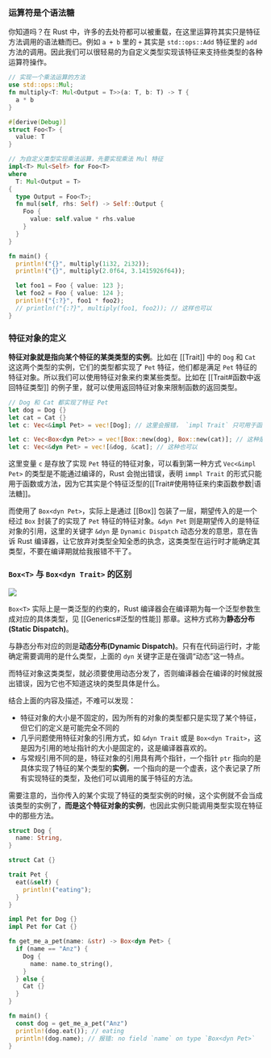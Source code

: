 ### 运算符是个语法糖

你知道吗？在 Rust 中，许多的去处符都可以被重载，在这里运算符其实只是特征方法调用的语法糖而已。例如 `a + b` 里的 `+` 其实是 `std::ops::Add` 特征里的 `add` 方法的调用。因此我们可以很轻易的为自定义类型实现该特征来支持些类型的各种运算符操作。

```Rust
// 实现一个乘法运算的方法
use std::ops::Mul;
fn multiply<T: Mul<Output = T>>(a: T, b: T) -> T {
  a * b
}

#[derive(Debug)]
struct Foo<T> {
  value: T
}

// 为自定义类型实现乘法运算，先要实现乘法 Mul 特征
impl<T> Mul<Self> for Foo<T>
where
  T: Mul<Output = T>
{
  type Output = Foo<T>;
  fn mul(self, rhs: Self) -> Self::Output {
    Foo {
      value: self.value * rhs.value
    }
  }
}

fn main() {
  println!("{}", multiply(1i32, 2i32));
  println!("{}", multiply(2.0f64, 3.1415926f64));

  let foo1 = Foo { value: 123 };
  let foo2 = Foo { value: 124 };
  println!("{:?}", foo1 * foo2);
  // println!("{:?}", multiply(foo1, foo2)); // 这样也可以
}
```

### 特征对象的定义

**特征对象就是指向某个特征的某类类型的实例**。比如在 [[Trait]] 中的 `Dog` 和 `Cat` 这这两个类型的实例，它们的类型都实现了 `Pet` 特征，他们都是满足 `Pet` 特征的特征对象。所以我们可以使用特征对象来约束某些类型。比如在 [[Trait#函数中返回特征类型]] 的例子里，就可以使用返回特征对象来限制函数的返回类型。

```Rust
// Dog 和 Cat 都实现了特征 Pet
let dog = Dog {}
let cat = Cat {}
let c: Vec<&impl Pet> = vec![Dog]; // 这里会报错， `impl Trait` 只可用于函数或方法的返回类型或入参类型

let c: Vec<Box<dyn Pet>> = vec![Box::new(dog), Box::new(cat)]; // 这种是可以的
let c: Vec<&dyn Pet> = vec![&dog, &cat]; // 这种也可以
```

这里变量 `c` 是存放了实现 `Pet` 特征的特征对象，可以看到第一种方式 `Vec<&impl Pet>` 的类型是不能通过编译的，Rust 会抛出错误，表明 `immpl Trait` 的形式只能用于函数或方法，因为它其实是个特征泛型的[[Trait#使用特征来约束函数参数|语法糖]]。

而使用了 `Box<dyn Pet>`，实际上是通过 [[Box]] 包装了一层，期望传入的是一个经过 `Box` 封装了的实现了 `Pet` 特征的特征对象。`&dyn Pet` 则是期望传入的是特征对象的引用，这里的关键字 `&dyn` 是 `Dynamic Dispatch` 动态分发的意思，意在告诉 Rust 编译器，让它放弃对类型全知全悉的执念，这类类型在运行时才能确定其类型，不要在编译期就给我报错不干了。

### `Box<T>` 与 `Box<dyn Trait>` 的区别

![](http://cdn.liwuhou.cn/tmp/20230807081458.png)

`Box<T>` 实际上是一类泛型的约束的，Rust 编译器会在编译期为每一个泛型参数生成对应的具体类型，见 [[Generics#泛型的性能]] 那章。这种方式称为**静态分布(Static Dispatch)**。

与静态分布对应的则是**动态分布(Dynamic Dispatch)**。只有在代码运行时，才能确定需要调用的是什么类型，上面的 `dyn` 关键字正是在强调“动态”这一特点。

而特征对象这类类型，就必须要使用动态分发了，否则编译器会在编译的时候就报出错误，因为它也不知道这块的类型具体是什么。

结合上面的内容及描述，不难可以发现：

- 特征对象的大小是不固定的，因为所有的对象的类型都只是实现了某个特征，但它们的定义是可能完全不同的
- 几乎问题使用特征对象的引用方式，如 `&dyn Trait` 或是 `Box<dyn Trait>`，这是因为引用的地址指针的大小是固定的，这是编译器喜欢的。
- 与常规引用不同的是，特征对象的引用具有两个指针，一个指针 `ptr` 指向的是具体实现了特征的某个类型的**实例**，一个指向的是一个虚表，这个表记录了所有实现特征的类型，及他们可以调用的属于特征的方法。

需要注意的，当你传入的某个实现了特征的类型实例的时候，这个实例就不会当成该类型的实例了，**而是这个特征对象的实例**，也因此实例只能调用类型实现在特征中的那些方法。

```Rust
struct Dog {
  name: String,
}

struct Cat {}

trait Pet {
  eat(&self) {
    println!("eating");
  }
}

impl Pet for Dog {}
impl Pet for Cat {}

fn get_me_a_pet(name: &str) -> Box<dyn Pet> {
  if (name == "Anz") {
    Dog {
      name: name.to_string(),
    }
  } else {
    Cat {}
  }
}

fn main() {
  const dog = get_me_a_pet("Anz")
  println!(dog.eat()); // eating
  println!(dog.name); // 报错: no field `name` on type `Box<dyn Pet>`
}
```
